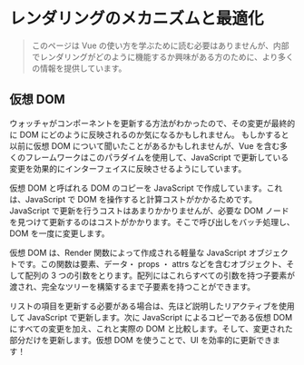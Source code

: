 # レンダリングのメカニズムと最適化

> このページは Vue の使い方を学ぶために読む必要はありませんが、内部でレンダリングがどのように機能するか興味がある方のために、より多くの情報を提供しています。

## 仮想 DOM

ウォッチャがコンポーネントを更新する方法がわかったので、その変更が最終的に DOM にどのように反映されるのか気になるかもしれません。 もしかすると以前に仮想 DOM について聞いたことがあるかもしれませんが、Vue を含む多くのフレームワークはこのパラダイムを使用して、JavaScript で更新している変更を効果的にインターフェイスに反映させるようにしています。

<div class="reactivecontent">
  <common-codepen-snippet title="How does the Virtual DOM work?" slug="KKNJKbw" tab="result" theme="light" :height="500" :editable="false" :preview="false" />
</div>

仮想 DOM と呼ばれる DOM のコピーを JavaScript で作成しています。これは、JavaScript で DOM を操作すると計算コストがかかるためです。JavaScript で更新を行うコストはあまりかかりませんが、必要な DOM ノードを見つけて更新するのはコストがかかります。そこで呼び出しをバッチ処理し、DOM を一度に変更します。

仮想 DOM は、Render 関数によって作成される軽量な JavaScript オブジェクトです。この関数は要素、データ・ props ・ attrs などを含むオブジェクト、そして配列の 3 つの引数をとります。配列にはこれらすべての引数を持つ子要素が渡され、完全なツリーを構築するまで子要素を持つことができます。

リストの項目を更新する必要がある場合は、先ほど説明したリアクティブを使用して JavaScript で更新します。次に JavaScript によるコピーである仮想 DOM にすべての変更を加え、これと実際の DOM と比較します。そして、変更された部分だけを更新します。仮想 DOM を使うことで、UI を効率的に更新できます！
